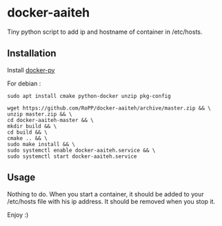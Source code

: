 docker-aaiteh
=============

Tiny python script to add ip and hostname of container in /etc/hosts.

Installation
------------

Install [docker-py](https://github.com/docker/docker-py)

For debian :
```shell
sudo apt install cmake python-docker unzip pkg-config
```

```shell
wget https://github.com/RoPP/docker-aaiteh/archive/master.zip && \
unzip master.zip && \
cd docker-aaiteh-master && \ 
mkdir build && \
cd build && \
cmake .. && \
sudo make install && \
sudo systemctl enable docker-aaiteh.service && \
sudo systemctl start docker-aaiteh.service
```

Usage
-----

Nothing to do. When you start a container, it should be added to your /etc/hosts file with his ip address. It should be removed when you stop it.

Enjoy :)
